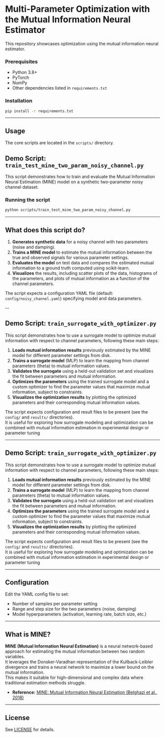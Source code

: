 # Multi-Parameter Optimization with the Mutual Information Neural Estimator

This repository showcases optimization using the mutual information neural estimator.

### Prerequisites

- Python 3.8+
- PyTorch
- NumPy
- Other dependencies listed in `requirements.txt`

### Installation

```bash
pip install -r requirements.txt
```
---

## Usage

The core scripts are located in the `scripts/` directory.


## Demo Script: `train_test_mine_two_param_noisy_channel.py`

This script demonstrates how to train and evaluate the Mutual Information Neural Estimation (MINE) model on a synthetic two-parameter noisy channel dataset.

### Running the script

```bash
python scripts/train_test_mine_two_param_noisy_channel.py
```

---

## What does this script do?

1. **Generates synthetic data** for a noisy channel with two parameters (noise and damping).
2. **Trains a MINE model** to estimate the mutual information between the true and observed signals for various parameter settings.
3. **Evaluates the model** on test data and compares the estimated mutual information to a ground truth computed using scikit-learn.
4. **Visualizes** the results, including scatter plots of the data, histograms of the parameters, and plots of mutual information as a function of the channel parameters.


The script expects a configuration YAML file (default: `config/noisy_channel.yaml`) specifying model and data parameters.

--

## Demo Script: `train_surrogate_with_optimizer.py`

This script demonstrates how to use a surrogate model to optimize mutual information with respect to channel parameters, following these main steps:

1. **Loads mutual information results** previously estimated by the MINE model for different parameter settings from disk.
2. **Trains a surrogate model** (MLP) to learn the mapping from channel parameters (theta) to mutual information values.
3. **Validates the surrogate** using a held-out validation set and visualizes the fit between parameters and mutual information.
4. **Optimizes the parameters** using the trained surrogate model and a custom optimizer to find the parameter values that maximize mutual information, subject to constraints.
5. **Visualizes the optimization results** by plotting the optimized parameters and their corresponding mutual information values.

The script expects configuration and result files to be present (see the `config/` and `results/` directories).  
It is useful for exploring how surrogate modeling and optimization can be combined with mutual information estimation in experimental design or parameter tuning

---

## Demo Script: `train_surrogate_with_optimizer.py`

This script demonstrates how to use a surrogate model to optimize mutual information with respect to channel parameters, following these main steps:

1. **Loads mutual information results** previously estimated by the MINE model for different parameter settings from disk.
2. **Trains a surrogate model** (MLP) to learn the mapping from channel parameters (theta) to mutual information values.
3. **Validates the surrogate** using a held-out validation set and visualizes the fit between parameters and mutual information.
4. **Optimizes the parameters** using the trained surrogate model and a custom optimizer to find the parameter values that maximize mutual information, subject to constraints.
5. **Visualizes the optimization results** by plotting the optimized parameters and their corresponding mutual information values.

The script expects configuration and result files to be present (see the `config/` and `results/` directories).  
It is useful for exploring how surrogate modeling and optimization can be combined with mutual information estimation in experimental design or parameter tuning

---

## Configuration

Edit the YAML config file to set:
- Number of samples per parameter setting
- Range and step size for the two parameters (noise, damping)
- Model hyperparameters (activation, learning rate, batch size, etc.)

---


## What is MINE?

**MINE (Mutual Information Neural Estimation)** is a neural network-based approach for estimating the mutual information between two random variables.  
It leverages the Donsker-Varadhan representation of the Kullback-Leibler divergence and trains a neural network to maximize a lower bound on the mutual information.  
This makes it suitable for high-dimensional and complex data where traditional estimation methods struggle.

- **Reference:** [MINE: Mutual Information Neural Estimation (Belghazi et al., 2018)](https://arxiv.org/abs/1801.04062)


---

## License

See [LICENSE](../LICENSE) for details.
